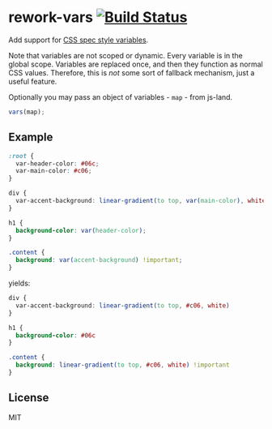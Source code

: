 
# rework-vars [![Build Status](https://travis-ci.org/visionmedia/rework-vars.png)](https://travis-ci.org/visionmedia/rework-vars)

Add support for [CSS spec style variables](http://www.w3.org/TR/css-variables/).

Note that variables are not scoped or dynamic. Every variable is in the global
scope. Variables are replaced once, and then they function as normal CSS
values. Therefore, this is _not_ some sort of fallback mechanism, just a useful
feature.

Optionally you may pass an object of variables - `map` - from js-land.

```js
vars(map);
```

## Example

```css
:root {
  var-header-color: #06c;
  var-main-color: #c06;
}

div {
  var-accent-background: linear-gradient(to top, var(main-color), white);
}

h1 {
  background-color: var(header-color);
}

.content {
  background: var(accent-background) !important;
}
```

yields:

```css
div {
  var-accent-background: linear-gradient(to top, #c06, white)
}

h1 {
  background-color: #06c
}

.content {
  background: linear-gradient(to top, #c06, white) !important
}
```

## License

MIT
